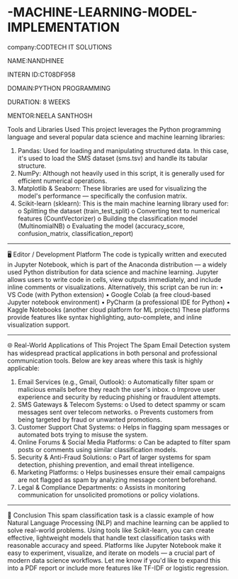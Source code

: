 # -MACHINE-LEARNING-MODEL-IMPLEMENTATION

company:CODTECH IT SOLUTIONS

NAME:NANDHINEE

INTERN ID:CT08DF958

DOMAIN:PYTHON PROGRAMMING

DURATION: 8 WEEKS

MENTOR:NEELA SANTHOSH

Tools and Libraries Used
This project leverages the Python programming language and several popular data science and machine learning libraries:
1.	Pandas: Used for loading and manipulating structured data. In this case, it's used to load the SMS dataset (sms.tsv) and handle its tabular structure.
2.	NumPy: Although not heavily used in this script, it is generally used for efficient numerical operations.
3.	Matplotlib & Seaborn: These libraries are used for visualizing the model's performance — specifically the confusion matrix.
4.	Scikit-learn (sklearn): This is the main machine learning library used for:
o	Splitting the dataset (train_test_split)
o	Converting text to numerical features (CountVectorizer)
o	Building the classification model (MultinomialNB)
o	Evaluating the model (accuracy_score, confusion_matrix, classification_report)
________________________________________
🖥️ Editor / Development Platform
The code is typically written and executed in Jupyter Notebook, which is part of the Anaconda distribution — a widely used Python distribution for data science and machine learning. Jupyter allows users to write code in cells, view outputs immediately, and include inline comments or visualizations.
Alternatively, this script can be run in:
•	VS Code (with Python extension)
•	Google Colab (a free cloud-based Jupyter notebook environment)
•	PyCharm (a professional IDE for Python)
•	Kaggle Notebooks (another cloud platform for ML projects)
These platforms provide features like syntax highlighting, auto-complete, and inline visualization support.
________________________________________
🌐 Real-World Applications of This Project
The Spam Email Detection system has widespread practical applications in both personal and professional communication tools. Below are key areas where this task is highly applicable:
1.	Email Services (e.g., Gmail, Outlook):
o	Automatically filter spam or malicious emails before they reach the user's inbox.
o	Improve user experience and security by reducing phishing or fraudulent attempts.
2.	SMS Gateways & Telecom Systems:
o	Used to detect spammy or scam messages sent over telecom networks.
o	Prevents customers from being targeted by fraud or unwanted promotions.
3.	Customer Support Chat Systems:
o	Helps in flagging spam messages or automated bots trying to misuse the system.
4.	Online Forums & Social Media Platforms:
o	Can be adapted to filter spam posts or comments using similar classification models.
5.	Security & Anti-Fraud Solutions:
o	Part of larger systems for spam detection, phishing prevention, and email threat intelligence.
6.	Marketing Platforms:
o	Helps businesses ensure their email campaigns are not flagged as spam by analyzing message content beforehand.
7.	Legal & Compliance Departments:
o	Assists in monitoring communication for unsolicited promotions or policy violations.
________________________________________
📌 Conclusion
This spam classification task is a classic example of how Natural Language Processing (NLP) and machine learning can be applied to solve real-world problems. Using tools like Scikit-learn, you can create effective, lightweight models that handle text classification tasks with reasonable accuracy and speed. Platforms like Jupyter Notebook make it easy to experiment, visualize, and iterate on models — a crucial part of modern data science workflows.
Let me know if you'd like to expand this into a PDF report or include more features like TF-IDF or logistic regression.
